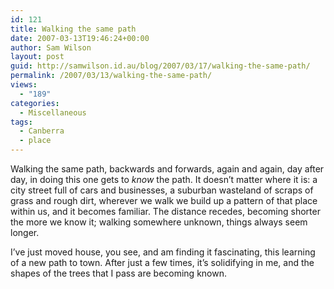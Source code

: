 ```yaml
---
id: 121
title: Walking the same path
date: 2007-03-13T19:46:24+00:00
author: Sam Wilson
layout: post
guid: http://samwilson.id.au/blog/2007/03/17/walking-the-same-path/
permalink: /2007/03/13/walking-the-same-path/
views:
  - "189"
categories:
  - Miscellaneous
tags:
  - Canberra
  - place
---
```

Walking the same path, backwards and forwards, again and again, day after day, in doing this one gets to _know_ the path. It doesn’t matter where it is: a city street full of cars and businesses, a suburban wasteland of scraps of grass and rough dirt, wherever we walk we build up a pattern of that place within us, and it becomes familiar. The distance recedes, becoming shorter the more we know it; walking somewhere unknown, things always seem longer.

I’ve just moved house, you see, and am finding it fascinating, this learning of a new path to town. After just a few times, it’s solidifying in me, and the shapes of the trees that I pass are becoming known.
